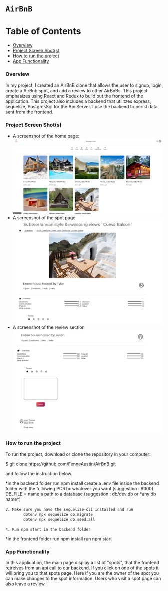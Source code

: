 # `AirBnB`

# Table of Contents

- [Overview](#overview)
- [Project Screen Shot(s)](<#Project-Screen-Shot(s)>)
- [How to run the project](#How-to-run-the-project)
- [App Functionality](#app-functionality)

### Overview

In my project, I created an AirBnB clone that allows the user to signup, login, create a AirBnb spot, and add a review to other AirBnBs. This project emphasizes using React and Redux to build out the frontend of the application. This project also includes a backend that utilitzes express, sequelize, PostgresSql for the Api Server. I use the backend to perist data sent from the frontend.

### Project Screen Shot(s)

- A screenshot of the home page:
  ![Screenshot1](Home%20Page.JPG "Screenshot")
- A screenshot of the spot page
  ![Screenshot2](spotpage.JPG "Sreenshot2")
- A screenshot of the review section
  ![screenshot3](ReviewSection.JPG "Screenshot3")

### How to run the project

To run the project, download or clone the repository in your computer:

$ git clone https://github.com/FenneAustin/AirBnB.git

and follow the instruction below.

*in the backend folder
        run npm install
        create a .env file inside the backend folder with the following
                PORT= whatever you want (suggestion : 8000)
                DB_FILE = name a path to a database (suggestion : db/dev.db or *any db name\*)

    3. Make sure you have the sequelize-cli installed and run
            dotenv npx sequelize db:migrate
            dotenv npx sequelize db:seed:all

    4. Run npm start in the backend folder

*in the frontend folder
  run npm install
  run npm start

### App Functionality

In this application, the main page display a list of "spots", that the frontend retreives from an api call to our backend. If you click on one of the spots it will bring you to that spots page. Here if you are the owner of the spot you can make changes to the spot information. Users who visit a spot page can also leave a review.
